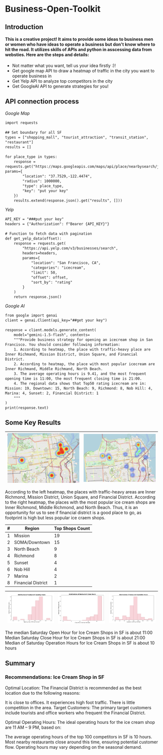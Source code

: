 # Business-Open-Toolkit

## Introduction

#### This is a creative project! It aims to provide some ideas to business men or women who have ideas to operate a business but don't know where to hit the road. It utilizes skills of APIs and python in asscessing data from websties. Here are the steps and details:
* Not matter what you want, tell us your idea firstly :)!
* Get google map API to draw a heatmap of traffic in the city you want to operate business in
* Get Yelp API to analyze top competitors in the city
* Get GoogleAI API to generate strategies for you! 
  
## API connection process
*Google Map*
```
import requests

## Set boundary for all SF
types = ["shopping_mall", "tourist_attraction", "transit_station", "restaurant"]
results = []

for place_type in types:
    response = requests.get("https://maps.googleapis.com/maps/api/place/nearbysearch/json", params={
        "location": "37.7529,-122.4474",
        "radius": 1000000,
        "type": place_type,
        "key": "put your key"
    })
    results.extend(response.json().get("results", []))
```
*Yelp*
```
API_KEY = "###put your key"
headers = {"Authorization": f"Bearer {API_KEY}"}

# Function to fetch data with pagination
def get_yelp_data(offset):
    response = requests.get(
        "https://api.yelp.com/v3/businesses/search",
        headers=headers,
        params={
            "location": "San Francisco, CA",
            "categories": "icecream",
            "limit": 50,
            "offset": offset,
            "sort_by": "rating"
        }
    )
    return response.json()
```
*Google AI*
```
from google import genai
client = genai.Client(api_key="##get your key")

response = client.models.generate_content(
    model="gemini-1.5-flash", contents=
    """Provide business strategy for opening an icecream shop in San Francisco. You should consider following information:
    1. According to heatmap, the place with traffic-heavy place are Inner Richmand, Mission District, Union Square, and Financial District.
    2. According to heatmap, the place with most popular icecream are Inner Richmand, Middle Richmand, North Beach.
    3. The average operating hours is 9.41, and the most frequent opening time is 11:00, the most frequent closing time is 21:00.
    4. The regional data shows that Top50 rating icecream are in: Mission: 19, Downtown: 15, North Beach: 9, Richmond: 8, Nob Hill: 4, Marina: 4, Sunset: 2, Financial District: 1
    """
)
print(response.text)
```
## Some Key Results

| ![Foot Print Heatmap of SF](Photo/footprint.png) | ![Heatmap of These Ice-cream Shops Shops](Photo/icecreamshop_count.png) | 
|----------------------|----------------------|

According to the left heatmap, the places with traffic-heavy areas are Inner Richmond, Mission District, Union Square, and Financial District.
According to the right heatmap, the places with the most popular ice cream shops are Inner Richmond, Middle Richmond, and North Beach.
Thus, it is an opportunity for us to see if financial district is a good place to go, as footprint is high but less popular ice craem shops.

| # | Region              | Top Shops Count |
|---|---------------------|-----------------|
| 1 | Mission            | 19               |
| 2 | SOMA/Downtown      | 15               |
| 3 | North Beach        | 9                |
| 4 | Richmond           | 8                |
| 5 | Sunset             | 4                |
| 6 | Nob Hill           | 4                |
| 7 | Marina             | 2                |
| 8 | Financial District | 1                |


| ![Opening time of This Shops](Photo/opening_time.png) | ![Closing time of This Shops](Photo/close_time.png) | ![Operation time of This Shops in Hours](Photo/operation_hours.png) |
|----------------------|----------------------|----------------------|

The median Saturday Open Hour for Ice Cream Shops in SF is about 11:00​
Median Saturday Close Hour for Ice Cream Shops in SF is about 21:00​
Median of Saturday Operation Hours for Ice Cream Shops in SF is about 10 hours​

## Summary

### Recommendations: Ice Cream Shop in SF

Optimal Location:
The Financial District is recommended as the best location due to the following reasons:

It is close to offices.
It experiences high foot traffic.
There is little competition in the area.
Target Customers:
The primary target customers include tourists and office workers who frequent the Financial District.

Optimal Operating Hours:
The ideal operating hours for the ice cream shop are 11 AM – 9 PM, based on:

The average operating hours of the top 100 competitors in SF is 10 hours.
Most nearby restaurants close around this time, ensuring potential customer flow.
Operating hours may vary depending on the seasonal demand.
